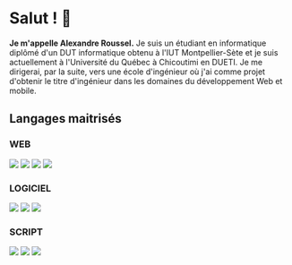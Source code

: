 # Salut ! 👋

**Je m'appelle Alexandre Roussel.**
Je suis un étudiant en informatique diplômé d'un DUT informatique obtenu à l'IUT Montpellier-Sète et je suis actuellement à l'Université du Québec à Chicoutimi en DUETI.
Je me dirigerai, par la suite, vers une école d'ingénieur où j'ai comme projet d'obtenir le titre d'ingénieur dans les domaines du développement Web et mobile.

## Langages maitrisés

### WEB

![](https://img.shields.io/badge/HTML5-informationals?style=flat&logo=html5&color=E34F26&logoColor=FFF)
![](https://img.shields.io/badge/CSS3-informationals?style=flat&logo=css3&color=1572B6&logoColor=FFF)
![](https://img.shields.io/badge/JavaScript-informationals?style=flat&logo=javascript&color=C7B61A&logoColor=FFF)
![](https://img.shields.io/badge/PHP-informationals?style=flat&logo=php&color=777BB4&logoColor=FFF)

### LOGICIEL

![](https://img.shields.io/badge/Java-informationals?style=flat&logo=Java&color=007396&logoColor=FFF)
![](https://img.shields.io/badge/C-informationals?style=flat&logo=c&color=9DADBF&logoColor=FFF)
![](https://img.shields.io/badge/C++-informationals?style=flat&logo=c++&color=00599C&logoColor=FFF)

### SCRIPT

![](https://img.shields.io/badge/python-informationals?style=flat&logo=python&color=3776AB&logoColor=FFF)
![](https://img.shields.io/badge/GNOME%20Terminal-informationals?style=flat&logo=GNOME%20Terminal&color=241F31&logoColor=FFF)
![](https://img.shields.io/badge/SQL-informationals?style=flat&logo=SQL&color=4479A1&logoColor=FFF)
